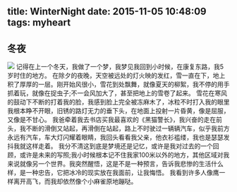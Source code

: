 title: WinterNight
date: 2015-11-05 10:48:09
tags: myheart
-----------------------------------------------
## 冬夜
<!--more-->
![](1.jpg)
记得在上一个冬天，我做了一个梦，我梦见我回到小时候，在康复东路，我5岁时住的地方。
在除夕的夜晚，天空被远处的灯火映的发红，雪一直在下，地上积了厚厚的一层。刚开始风很小，雪花到处飘舞，就像夏天的柳絮，我不停的用手抓着玩，就像在捉虫子;不一会风加大了，甚至把地上的雪卷了起来。
雪花在寒风的鼓动下不断的打着我的脸，我感到脸上完全被冻麻木了，冰粒不时打入我的眼里我根本睁不开眼，旧锈的路灯无力的垂下头，在地面上投射一片昏黄，像是屈服，又像是不甘心。
我爸牵着我去书店买我最喜欢的《黑猫警长》，我兴奋的走在前头，我不断的滑倒又站起，再滑倒在站起，路上不时驶过一辆辆汽车，似乎我前方永远有汽车，车大灯闪耀着眼睛，我回头看看我父亲，他衣衫褴缕，我也是瑟瑟发抖我就这样走着。
我分不清这到底是梦境还是记忆，或许是我对过去的一个回顾，或许是未来的写照;我小时候根本记不住我家100米以外的地方，其他区域对我来说就像另一个世界。我突然醒悟，这是不是一种预言，告诉我悲惨的生活什么样，是一种忠告，它把冰冷的现实放在我面前，让我悔悟。 我看到许多人像鹰一样离开高飞，而我却依然像个小麻雀原地蹦哒。

